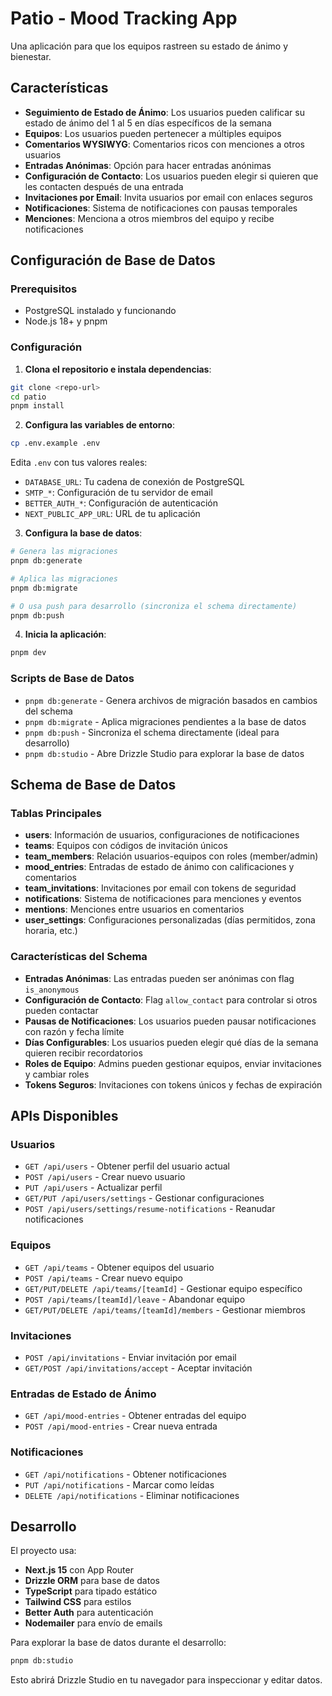 # Patio - Mood Tracking App

Una aplicación para que los equipos rastreen su estado de ánimo y bienestar.

## Características

- **Seguimiento de Estado de Ánimo**: Los usuarios pueden calificar su estado de ánimo del 1 al 5 en días específicos de la semana
- **Equipos**: Los usuarios pueden pertenecer a múltiples equipos
- **Comentarios WYSIWYG**: Comentarios ricos con menciones a otros usuarios
- **Entradas Anónimas**: Opción para hacer entradas anónimas
- **Configuración de Contacto**: Los usuarios pueden elegir si quieren que les contacten después de una entrada
- **Invitaciones por Email**: Invita usuarios por email con enlaces seguros
- **Notificaciones**: Sistema de notificaciones con pausas temporales
- **Menciones**: Menciona a otros miembros del equipo y recibe notificaciones

## Configuración de Base de Datos

### Prerequisitos

- PostgreSQL instalado y funcionando
- Node.js 18+ y pnpm

### Configuración

1. **Clona el repositorio e instala dependencias**:

```bash
git clone <repo-url>
cd patio
pnpm install
```

2. **Configura las variables de entorno**:

```bash
cp .env.example .env
```

Edita `.env` con tus valores reales:

- `DATABASE_URL`: Tu cadena de conexión de PostgreSQL
- `SMTP_*`: Configuración de tu servidor de email
- `BETTER_AUTH_*`: Configuración de autenticación
- `NEXT_PUBLIC_APP_URL`: URL de tu aplicación

3. **Configura la base de datos**:

```bash
# Genera las migraciones
pnpm db:generate

# Aplica las migraciones
pnpm db:migrate

# O usa push para desarrollo (sincroniza el schema directamente)
pnpm db:push
```

4. **Inicia la aplicación**:

```bash
pnpm dev
```

### Scripts de Base de Datos

- `pnpm db:generate` - Genera archivos de migración basados en cambios del schema
- `pnpm db:migrate` - Aplica migraciones pendientes a la base de datos
- `pnpm db:push` - Sincroniza el schema directamente (ideal para desarrollo)
- `pnpm db:studio` - Abre Drizzle Studio para explorar la base de datos

## Schema de Base de Datos

### Tablas Principales

- **users**: Información de usuarios, configuraciones de notificaciones
- **teams**: Equipos con códigos de invitación únicos
- **team_members**: Relación usuarios-equipos con roles (member/admin)
- **mood_entries**: Entradas de estado de ánimo con calificaciones y comentarios
- **team_invitations**: Invitaciones por email con tokens de seguridad
- **notifications**: Sistema de notificaciones para menciones y eventos
- **mentions**: Menciones entre usuarios en comentarios
- **user_settings**: Configuraciones personalizadas (días permitidos, zona horaria, etc.)

### Características del Schema

- **Entradas Anónimas**: Las entradas pueden ser anónimas con flag `is_anonymous`
- **Configuración de Contacto**: Flag `allow_contact` para controlar si otros pueden contactar
- **Pausas de Notificaciones**: Los usuarios pueden pausar notificaciones con razón y fecha límite
- **Días Configurables**: Los usuarios pueden elegir qué días de la semana quieren recibir recordatorios
- **Roles de Equipo**: Admins pueden gestionar equipos, enviar invitaciones y cambiar roles
- **Tokens Seguros**: Invitaciones con tokens únicos y fechas de expiración

## APIs Disponibles

### Usuarios

- `GET /api/users` - Obtener perfil del usuario actual
- `POST /api/users` - Crear nuevo usuario
- `PUT /api/users` - Actualizar perfil
- `GET/PUT /api/users/settings` - Gestionar configuraciones
- `POST /api/users/settings/resume-notifications` - Reanudar notificaciones

### Equipos

- `GET /api/teams` - Obtener equipos del usuario
- `POST /api/teams` - Crear nuevo equipo
- `GET/PUT/DELETE /api/teams/[teamId]` - Gestionar equipo específico
- `POST /api/teams/[teamId]/leave` - Abandonar equipo
- `GET/PUT/DELETE /api/teams/[teamId]/members` - Gestionar miembros

### Invitaciones

- `POST /api/invitations` - Enviar invitación por email
- `GET/POST /api/invitations/accept` - Aceptar invitación

### Entradas de Estado de Ánimo

- `GET /api/mood-entries` - Obtener entradas del equipo
- `POST /api/mood-entries` - Crear nueva entrada

### Notificaciones

- `GET /api/notifications` - Obtener notificaciones
- `PUT /api/notifications` - Marcar como leídas
- `DELETE /api/notifications` - Eliminar notificaciones

## Desarrollo

El proyecto usa:

- **Next.js 15** con App Router
- **Drizzle ORM** para base de datos
- **TypeScript** para tipado estático
- **Tailwind CSS** para estilos
- **Better Auth** para autenticación
- **Nodemailer** para envío de emails

Para explorar la base de datos durante el desarrollo:

```bash
pnpm db:studio
```

Esto abrirá Drizzle Studio en tu navegador para inspeccionar y editar datos.
